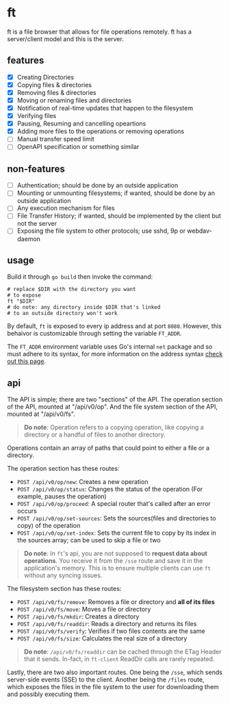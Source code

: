 # ft
ft is a file browser that allows for file operations remotely. ft has a server/client model and this is the server.

## features
- [x] Creating Directories
- [x] Copying files & directories
- [x] Removing files & directories
- [x] Moving or renaming files and directories
- [x] Notification of real-time updates that happen to the filesystem
- [x] Verifying files
- [x] Pausing, Resuming and cancelling opeartions
- [x] Adding more files to the operations or removing operations
- [ ] Manual transfer speed limit
- [ ] OpenAPI specification or something similar

## non-features
- [ ] Authentication; should be done by an outside application
- [ ] Mounting or unmounting filesystems; if wanted, should be done by an outside application
- [ ] Any execution mechanism for files
- [ ] File Transfer History; if wanted, should be implemented by the client but not the server
- [ ] Exposing the file system to other protocols; use sshd, 9p or webdav-daemon

## usage
Build it through `go build` then invoke the command:

``` shell
# replace $DIR with the directory you want
# to expose 
ft "$DIR"
# do note: any directory inside $DIR that's linked
# to an outside directory won't work
```

By default, `ft` is exposed to every ip address and at port `8080`. However, this behaivor is customizable through setting the variable `FT_ADDR`.

The `FT_ADDR` environment variable uses Go's internal `net` package and so must adhere to its syntax, for more information on the address syntax [check out this page](https://godocs.io/net#Listen).

## api
The API is simple; there are two "sections" of the API. The operation section of the API, mounted at "/api/v0/op". And the file system section of the API, mounted at "/api/v0/fs".

> **Do note**: Operation refers to a copying operation, like copying a directory or a handful of files to another directory.

Operations contain an array of paths that could point to either a file or a directory.

The operation section has these routes:
- `POST /api/v0/op/new`: Creates a new operation
- `POST /api/v0/op/status`: Changes the status of the operation (For example, pauses the operation)
- `POST /api/v0/op/proceed`: A special router that's called after an error occurs
- `POST /api/v0/op/set-sources`: Sets the sources(files and directories to copy) of the operation
- `POST /api/v0/op/set-index`: Sets the current file to copy by its index in the sources array; can be used to skip a file or two

> **Do note**: In `ft`'s api, you are not supposed to **request data about operations**. You receive it from the `/sse` route and save it in the application's memory. This is to ensure multiple clients can use `ft` without any syncing issues.

The filesystem section has these routes:
- `POST /api/v0/fs/remove`: Removes a file or directory and **all of its files**
- `POST /api/v0/fs/move`: Moves a file or directory
- `POST /api/v0/fs/mkdir`: Creates a directory
- `POST /api/v0/fs/readdir`: Reads a directory and returns its files
- `POST /api/v0/fs/verify`: Verifies if two files contents are the same
- `POST /api/v0/fs/size`: Calculates the real size of a directory

> **Do note**: `/api/v0/fs/readdir` can be cached through the ETag Header that it sends. In-fact, in `ft-client` ReadDir calls are rarely repeated.

Lastly, there are two also important routes. One being the `/sse`, which sends server-side events (SSE) to the client. Another being the `/files` route, which exposes the files in the file system to the user for downloading them and possibly executing them.
